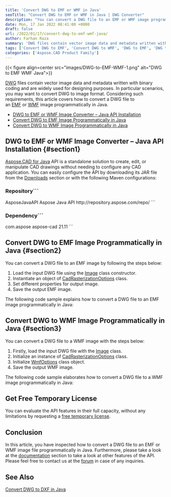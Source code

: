 ```yaml
---
title: 'Convert DWG to EMF or WMF in Java'
seoTitle: "Convert DWG to EMF or WMF in Java | DWG Converter"
description: "You can convert a DWG file to an EMF or WMF image programmatically in Java. Create DWG converter application for EMF or WMF images."
date: Mon, 17 Jan 2022 08:41:00 +0000
draft: false
url: /2022/01/17/convert-dwg-to-emf-wmf-java/
author: Farhan Raza
summary: 'DWG files contain vector image data and metadata written with binary coding and are widely used for designing purposes. In particular scenarios, you may want to convert DWG to image format. Considering such requirements, this article covers how to **convert a DWG file to an EMF or WMF image programmatically in Java**.'
tags: ['Convert DWG to EMF', 'Convert DWG to WMF', 'DWG to EMF', 'DWG to EMF Converter', 'DWG to WMF', 'DWG to WMF Converter']
categories: ['Aspose.CAD Product Family']
---
```




{{< figure align=center src="images/DWG-to-EMF-WMF-1.png" alt="DWG to EMF WMF Java">}}


[DWG][1] files contain vector image data and metadata written with binary coding and are widely used for designing purposes. In particular scenarios, you may want to convert DWG to image format. Considering such requirements, this article covers how to convert a DWG file to an [EMF][2] or [WMF][3] image programmatically in Java.

*   [DWG to EMF or WMF Image Converter – Java API Installation][4]
*   [Convert DWG to EMF Image Programmatically in Java][5]
*   [Convert DWG to WMF Image Programmatically in Java][6]

## DWG to EMF or WMF Image Converter – Java API Installation {#section1}

[Aspose.CAD for Java][7] API is a standalone solution to create, edit, or manipulate CAD drawings without needing to configure any CAD application. You can easily configure the API by downloading its JAR file from the [Downloads][8] section or with the following Maven configurations:

### Repository```
<repositories>
    <repository>
        <id>AsposeJavaAPI</id>
        <name>Aspose Java API</name>
        <url>http://repository.aspose.com/repo/</url>
    </repository>
</repositories>
```

### Dependency```
 <dependencies>
    <dependency>
        <groupId>com.aspose</groupId>
        <artifactId>aspose-cad</artifactId>
        <version>21.11</version>        
   </dependency>
</dependencies>
```

## Convert DWG to EMF Image Programmatically in Java {#section2}

You can convert a DWG file to an EMF image by following the steps below:

1.  Load the input DWG file using the [Image][9] class constructor.
2.  Instantiate an object of [CadRasterizationOptions][10] class.
3.  Set different properties for output image.
4.  Save the output EMF image.

The following code sample explains how to convert a DWG file to an EMF image programmatically in Java:



## Convert DWG to WMF Image Programmatically in Java {#section3}

You can convert a DWG file to a WMF image with the steps below:

1.  Firstly, load the input DWG file with the [Image][11] class.
2.  Initialize an instance of [CadRasterizationOptions][12] class.
3.  Initialize [WmfOptions][13] class object.
4.  Save the output WMF image.

The following code sample elaborates how to convert a DWG file to a WMF image programmatically in Java:



## Get Free Temporary License

You can evaluate the API features in their full capacity, without any limitations by requesting a [free temporary license][14].

## Conclusion

In this article, you have inspected how to convert a DWG file to an EMF or WMF image file programmatically in Java. Furthermore, please take a look at the [documentation][15] section to take a look at other features of the API. Please feel free to contact us at the [forum][16] in case of any inquiries.

## See Also

[Convert DWG to DXF in Java][17]




[1]: https://docs.fileformat.com/cad/dwg/
[2]: https://docs.fileformat.com/image/emf/
[3]: https://docs.fileformat.com/image/wmf/
[4]: #section1
[5]: #section2
[6]: #section3
[7]: https://products.aspose.com/cad/java/
[8]: https://downloads.aspose.com/cad/java
[9]: https://apireference.aspose.com/cad/java/com.aspose.cad/Image
[10]: https://apireference.aspose.com/cad/java/com.aspose.cad.imageoptions/CadRasterizationOptions
[11]: https://apireference.aspose.com/cad/java/com.aspose.cad/Image
[12]: https://apireference.aspose.com/cad/java/com.aspose.cad.imageoptions/CadRasterizationOptions
[13]: https://apireference.aspose.com/cad/java/com.aspose.cad.imageoptions/wmfoptions
[14]: https://purchase.aspose.com/temporary-license
[15]: https://docs.aspose.com/cad/java/
[16]: https://forum.aspose.com/c/cad
[17]: https://blog.aspose.com/2021/11/27/dwg-to-dxf-java/





